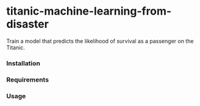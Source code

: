 # titanic-machine-learning-from-disaster

Train a model that predicts the likelihood of survival as a passenger on the Titanic. 

### Installation

### Requirements

### Usage